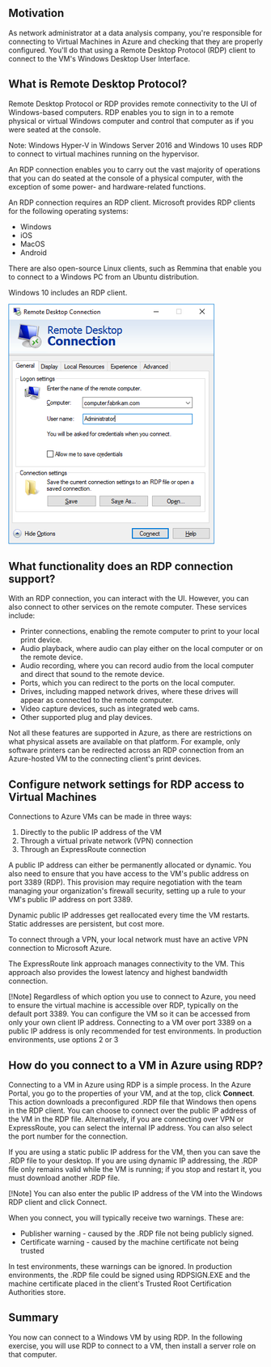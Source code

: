 ## Motivation

As network administrator at a data analysis company, you're responsible for connecting to Virtual Machines in Azure and checking that they are properly configured. You'll do that using a Remote Desktop Protocol (RDP) client to connect to the VM's Windows Desktop User Interface.

## What is Remote Desktop Protocol?

Remote Desktop Protocol or RDP provides remote connectivity to the UI of Windows-based computers. RDP enables you to sign in to a remote physical or virtual Windows computer and control that computer as if you were seated at the console.

Note: Windows Hyper-V in Windows Server 2016 and Windows 10 uses RDP to connect to virtual machines running on the hypervisor.

An RDP connection enables you to carry out the vast majority of operations that you can do seated at the console of a physical computer, with the exception of some power- and hardware-related functions.

An RDP connection requires an RDP client. Microsoft provides RDP clients for the following operating systems:

* Windows
* iOS
* MacOS
* Android

There are also open-source Linux clients, such as Remmina that enable you to connect to a Windows PC from an Ubuntu distribution.

Windows 10 includes an RDP client.

![Windows RDP Client](../images/2-rdp-client.PNG)

## What functionality does an RDP connection support?

With an RDP connection, you can interact with the UI. However, you can also connect to other services on the remote computer. These services include:

* Printer connections, enabling the remote computer to print to your local print device.
* Audio playback, where audio can play either on the local computer or on the remote device.
* Audio recording, where you can record audio from the local computer and direct that sound to the remote device.
* Ports, which you can redirect to the ports on the local computer.
* Drives, including mapped network drives, where these drives will appear as connected to the remote computer.
* Video capture devices, such as integrated web cams.
* Other supported plug and play devices.

Not all these features are supported in Azure, as there are restrictions on what physical assets are available on that platform. For example, only software printers can be redirected across an RDP connection from an Azure-hosted VM to the connecting client's print devices.

## Configure network settings for RDP access to Virtual Machines

Connections to Azure VMs can be made in three ways:

1. Directly to the public IP address of the VM
2. Through a virtual private network (VPN) connection
3. Through an ExpressRoute connection

A public IP address can either be permanently allocated or dynamic. You also need to ensure that you have access to the VM's public address on port 3389 (RDP). This provision may require negotiation with the team managing your organization's firewall security, setting up a rule to your VM's public IP address on port 3389.

Dynamic public IP addresses get reallocated every time the VM restarts. Static addresses are persistent, but cost more.

To connect through a VPN, your local network must have an active VPN connection to Microsoft Azure.

The ExpressRoute link approach manages connectivity to the VM. This approach also provides the lowest latency and highest bandwidth connection.

[!Note] Regardless of which option you use to connect to Azure, you need to ensure the virtual machine is accessible over RDP, typically on the default port 3389. You can configure the VM so it can be accessed from only your own client IP address.  Connecting to a VM over port 3389 on a public IP address is only recommended for test environments. In production environments, use options 2 or 3

## How do you connect to a VM in Azure using RDP?

Connecting to a VM in Azure using RDP is a simple process. In the Azure Portal, you go to the properties of your VM, and at the top, click **Connect**. This action downloads a preconfigured .RDP file that Windows then opens in the RDP client. You can choose to connect over the public IP address of the VM in the RDP file. Alternatively, if you are connecting over VPN or ExpressRoute, you can select the internal IP address. You can also select the port number for the connection.

If you are using a static public IP address for the VM, then you can save the .RDP file to your desktop. If you are using dynamic IP addressing, the .RDP file only remains valid while the VM is running; if you stop and restart it, you must download another .RDP file.

[!Note] You can also enter the public IP address of the VM into the Windows RDP client and click Connect.

When you connect, you will typically receive two warnings. These are:

* Publisher warning - caused by the .RDP file not being publicly signed.
* Certificate warning - caused by the machine certificate not being trusted

In test environments, these warnings can be ignored. In production environments, the .RDP file could be signed using RDPSIGN.EXE and the machine certificate placed in the client's Trusted Root Certification Authorities store.

## Summary

You now can connect to a Windows VM by using RDP. In the following exercise, you will use RDP to connect to a VM, then install a server role on that computer.
